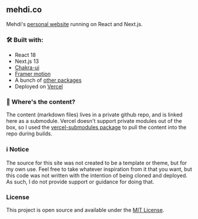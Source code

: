 ## mehdi.co

Mehdi's [personal website](https://mehdi.co) running on React and Next.js.

### 🛠️ Built with:
- React 18
- Next.js 13
- [Chakra-ui](https://chakra-ui.com/) 
- [Framer motion](https://www.framer.com/motion/)
- A bunch of [other packages](https://github.com/mehdiamrane/mehdi.co/blob/main/package.json)
- Deployed on [Vercel](https://vercel.com/)

### 📄 Where's the content?

The content (markdown files) lives in a private github repo, and is linked here as a submodule. Vercel doesn't support private modules out of the box, so I used the [vercel-submodules package](https://github.com/junhoyeo/vercel-submodules?tab=readme-ov-file) to pull the content into the repo during builds.

### ℹ️ Notice

The source for this site was not created to be a template or theme, but for my own use. Feel free to take whatever inspiration from it that you want, but this code was not written with the intention of being cloned and deployed. As such, I do not provide support or guidance for doing that. 

### License

This project is open source and available under the [MIT License](https://github.com/mehdiamrane/mehdi.co/blob/master/LICENSE).